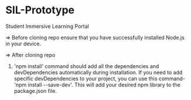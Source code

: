 # SIL-Prototype
Student Immersive Learning Portal


=> Before cloning repo ensure that you have successfully installed Node.js in your device.

=> After cloning repo
  1. 'npm install' command should add all the dependencies and devDependencies automatically during installation. If you need to add specific devDependencies to your project, you can use this command- 'npm install --save-dev'. This will add your desired npm library to the package.json file.
